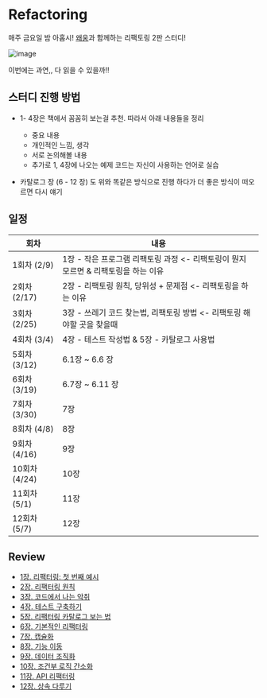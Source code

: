 # Refactoring
매주 금요일 밤 아홉시! [왜웅](https://github.com/sovovy)과 함께하는 리팩토링 2판 스터디! 

![image](https://user-images.githubusercontent.com/20410193/152670400-d659eb02-e631-43f3-9705-c89b24c6b87b.png)

이번에는 과연,, 다 읽을 수 있을까!!

## 스터디 진행 방법

- 1- 4장은 책에서 꼼꼼히 보는걸 추천. 따라서 아래 내용들을 정리
  - 중요 내용
  - 개인적인 느낌, 생각
  - 서로 논의해볼 내용
  - 추가로 1, 4장에 나오는 예제 코드는 자신이 사용하는 언어로 실습

- 카탈로그 장 (6 - 12 장) 도 위와 똑같은 방식으로 진행 하다가 더 좋은 방식이 떠오르면 다시 얘기 

## 일정

| 회차          | 내용                                                         |
| ------------- | ------------------------------------------------------------ |
| 1회차 (2/9)   | 1장 - 작은 프로그램 리팩토링 과정 <- 리팩토링이 뭔지 모르면 & 리팩토링을 하는 이유 |
| 2회차 (2/17)  | 2장 - 리팩토링 원칙, 당위성 + 문제점 <- 리팩토링을 하는 이유 |
| 3회차 (2/25)  | 3장 - 쓰레기 코드 찾는법, 리팩토링 방법 <- 리팩토링 해야할 곳을 찾을때 |
| 4회차 (3/4)   | 4장 - 테스트 작성법 & 5장 - 카탈로그 사용법                  |
| 5회차 (3/12)  | 6.1장 ~ 6.6 장                                               |
| 6회차 (3/19)  | 6.7장 ~ 6.11 장                                              |
| 7회차 (3/30)  | 7장                                                          |
| 8회차 (4/8)   | 8장                                                          |
| 9회차 (4/16)  | 9장                                                          |
| 10회차 (4/24) | 10장                                                         |
| 11회차 (5/1) | 11장                                                         |
| 12회차 (5/7)  | 12장                                                         |

## Review

- [1장. 리팩터링: 첫 번째 예시](https://github.com/sujinnaljin/Refactoring/blob/main/Review/Chapter1.md)
- [2장. 리팩터링 원칙](https://github.com/sujinnaljin/Refactoring/blob/main/Review/Chapter2.md)
- [3장. 코드에서 나는 악취](https://github.com/sujinnaljin/Refactoring/blob/main/Review/Chapter3.md)
- [4장. 테스트 구축하기](https://github.com/sujinnaljin/Refactoring/blob/main/Review/Chapter4.md)
- [5장. 리팩터링 카탈로그 보는 법](https://github.com/sujinnaljin/Refactoring/blob/main/Review/Chapter5.md)
- [6장. 기본적인 리팩터링](https://github.com/sujinnaljin/Refactoring/blob/main/Review/Chapter6.md)
- [7장. 캡슐화](https://github.com/sujinnaljin/Refactoring/blob/main/Review/Chapter7.md)
- [8장. 기능 이동](https://github.com/sujinnaljin/Refactoring/blob/main/Review/Chapter8.md)
- [9장. 데이터 조직화](https://github.com/sujinnaljin/Refactoring/blob/main/Review/Chapter9.md)
- [10장. 조건부 로직 간소화](https://github.com/sujinnaljin/Refactoring/blob/main/Review/Chapter10.md)
- [11장. API 리팩터링](https://github.com/sujinnaljin/Refactoring/blob/main/Review/Chapter11.md)
- [12장. 상속 다루기](https://github.com/sujinnaljin/Refactoring/blob/main/Review/Chapter12.md)





